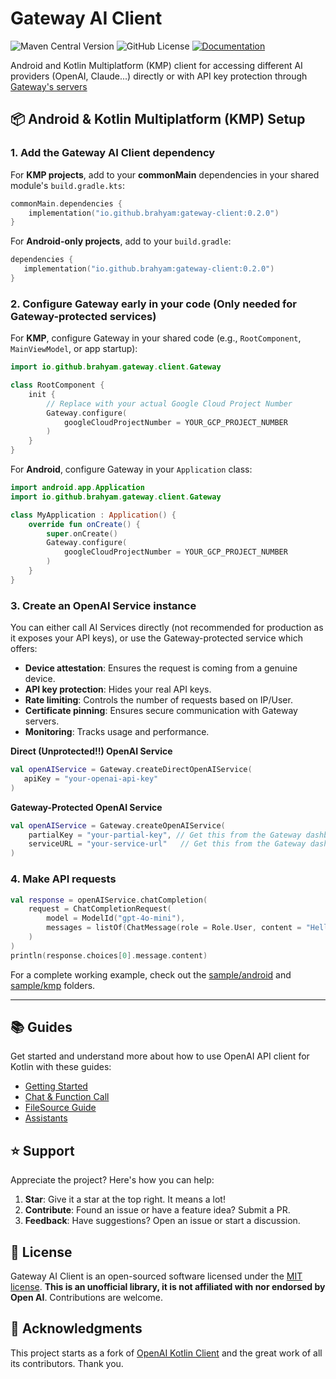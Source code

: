 # Gateway AI Client

![Maven Central Version](https://img.shields.io/maven-central/v/io.github.brahyam/gateway-client)
![GitHub License](https://img.shields.io/github/license/brahyam/Gateway)
[![Documentation](https://img.shields.io/badge/docs-api-a97bff.svg?logo=kotlin)](https://docs.meetgateway.com/)

Android and Kotlin Multiplatform (KMP) client for accessing different AI providers (OpenAI,
Claude...) directly or with API key protection through [Gateway's servers](https://meetgateway.com/)

## 📦 Android & Kotlin Multiplatform (KMP) Setup

### 1. Add the Gateway AI Client dependency

For **KMP projects**, add to your **commonMain** dependencies in your shared module's
`build.gradle.kts`:

```kotlin
commonMain.dependencies {
    implementation("io.github.brahyam:gateway-client:0.2.0")
}
```

For **Android-only projects**, add to your `build.gradle`:

```kotlin
dependencies {
   implementation("io.github.brahyam:gateway-client:0.2.0")
}
```

### 2. Configure Gateway early in your code (Only needed for Gateway-protected services)

For **KMP**, configure Gateway in your shared code (e.g., `RootComponent`, `MainViewModel`, or app
startup):

```kotlin
import io.github.brahyam.gateway.client.Gateway

class RootComponent {
    init {
        // Replace with your actual Google Cloud Project Number
        Gateway.configure(
            googleCloudProjectNumber = YOUR_GCP_PROJECT_NUMBER
        )
    }
}
```

For **Android**, configure Gateway in your `Application` class:

```kotlin
import android.app.Application
import io.github.brahyam.gateway.client.Gateway

class MyApplication : Application() {
    override fun onCreate() {
        super.onCreate()
        Gateway.configure(
            googleCloudProjectNumber = YOUR_GCP_PROJECT_NUMBER
        )
    }
}
```

### 3. Create an OpenAI Service instance

You can either call AI Services directly (not recommended for production as it exposes your API
keys),
or use the Gateway-protected service which offers:

- **Device attestation**: Ensures the request is coming from a genuine device.
- **API key protection**: Hides your real API keys.
- **Rate limiting**: Controls the number of requests based on IP/User.
- **Certificate pinning**: Ensures secure communication with Gateway servers.
- **Monitoring**: Tracks usage and performance.

**Direct (Unprotected!!) OpenAI Service**

```kotlin
val openAIService = Gateway.createDirectOpenAIService(
   apiKey = "your-openai-api-key"
)
```

**Gateway-Protected OpenAI Service**

```kotlin
val openAIService = Gateway.createOpenAIService(
    partialKey = "your-partial-key", // Get this from the Gateway dashboard
    serviceURL = "your-service-url"   // Get this from the Gateway dashboard
)
```

### 4. Make API requests

```kotlin
val response = openAIService.chatCompletion(
    request = ChatCompletionRequest(
        model = ModelId("gpt-4o-mini"),
        messages = listOf(ChatMessage(role = Role.User, content = "Hello, how are you?"))
    )
)
println(response.choices[0].message.content)
```

For a complete working example, check out the [sample/android](sample/android/)
and [sample/kmp](sample/kmp/) folders.

---

## 📚 Guides

Get started and understand more about how to use OpenAI API client for Kotlin with these guides:

- [Getting Started](guides/GettingStarted.md)
- [Chat & Function Call](guides/ChatToolCalls.md)
- [FileSource Guide](guides/FileSource.md)
- [Assistants](guides/Assistants.md)

## ⭐️ Support

Appreciate the project? Here's how you can help:

1. **Star**: Give it a star at the top right. It means a lot!
2. **Contribute**: Found an issue or have a feature idea? Submit a PR.
3. **Feedback**: Have suggestions? Open an issue or start a discussion.

## 📄 License

Gateway AI Client is an open-sourced software licensed under the [MIT license](LICENSE.md).
**This is an unofficial library, it is not affiliated with nor endorsed by Open AI**. Contributions
are welcome.

## 📝 Acknowledgments

This project starts as a fork of [OpenAI Kotlin Client](https://github.com/aallam/openai-kotlin) and
the great work of all its contributors. Thank you.
